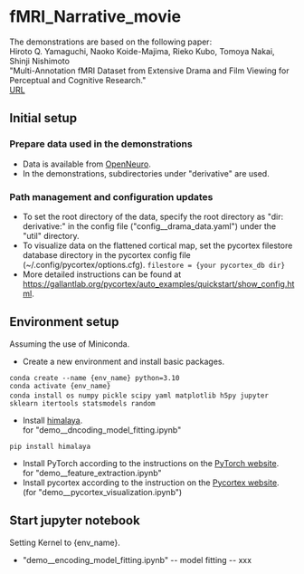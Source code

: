 # fMRI_Narrative_movie
The demonstrations are based on the following paper:<br>
Hiroto Q. Yamaguchi, Naoko Koide-Majima, Rieko Kubo, Tomoya Nakai, Shinji Nishimoto<br>
"Multi-Annotation fMRI Dataset from Extensive Drama and Film Viewing for Perceptual and Cognitive Research."<br>
[URL](xxx)

## Initial setup
### Prepare data used in the demonstrations
- Data is available from [OpenNeuro](url).
- In the demonstrations, subdirectories under "derivative" are used.
### Path management and configuration updates
- To set the root directory of the data, specify the root directory as "dir: derivative:" in the config file ("config__drama_data.yaml") under the "util" directory.
- To visualize data on the flattened cortical map, set the pycortex filestore database directory in the pycortex config file (~/.config/pycortex/options.cfg).
``filestore = {your pycortex_db dir}``
- More detailed instructions can be found at https://gallantlab.org/pycortex/auto_examples/quickstart/show_config.html.

## Environment setup
Assuming the use of Miniconda.
- Create a new environment and install basic packages.<br>
```
conda create --name {env_name} python=3.10
conda activate {env_name}
conda install os numpy pickle scipy yaml matplotlib h5py jupyter　sklearn itertools statsmodels random
```
- Install [himalaya](https://github.com/gallantlab/himalaya).<br>
for "demo__dncoding_model_fitting.ipynb"
```
pip install himalaya
```
- Install PyTorch according to the instructions on the [PyTorch website](https://pytorch.org/).<br>
for "demo__feature_extraction.ipynb"
- Install pycortex according to the instruction on the [Pycortex website](https://gallantlab.org/pycortex/install.html).<br> (for "demo__pycortex_visualization.ipynb")<br>

## Start jupyter notebook
Setting Kernel to {env_name}.
- "demo__encoding_model_fitting.ipynb"
-- model fitting
-- xxx 


